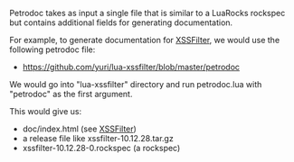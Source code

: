
Petrodoc takes as input a single file that is similar to a LuaRocks rockspec
but contains additional fields for generating documentation.

For example, to generate documentation for [XSSFilter](http://spu.tnik.org/lib/xssfilter/),
we would use the following petrodoc file:

* https://github.com/yuri/lua-xssfilter/blob/master/petrodoc

We would go into "lua-xssfilter" directory and run petrodoc.lua
with "petrodoc" as the first argument.

This would give us:

* doc/index.html (see [XSSFilter](http://spu.tnik.org/lib/xssfilter/))
* a release file like xssfilter-10.12.28.tar.gz
* xssfilter-10.12.28-0.rockspec (a rockspec)


